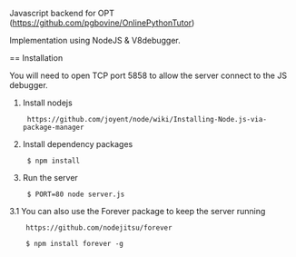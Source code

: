 Javascript backend for OPT (https://github.com/pgbovine/OnlinePythonTutor)

Implementation using NodeJS & V8debugger.

== Installation

You will need to open TCP port 5858 to allow the server connect to the JS debugger.

1. Install nodejs

        https://github.com/joyent/node/wiki/Installing-Node.js-via-package-manager

2. Install dependency packages

        $ npm install

3. Run the server

        $ PORT=80 node server.js

3.1 You can also use the Forever package to keep the server running

        https://github.com/nodejitsu/forever

        $ npm install forever -g

